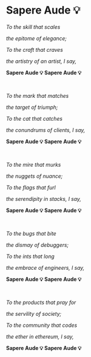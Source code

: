 # Sapere Aude 💡

  *To the skill that scales*
  
  *the epitome of elegance;*
  
  *To the craft that craves*
  
  *the artistry of an artist, I say,*
  
  **Sapere Aude 💡 Sapere Aude 💡**
  
  <br>
  
  *To the mark that matches*
  
  *the target of triumph;*
  
  *To the cat that catches*
  
  *the conundrums of clients, I say,*
  
  **Sapere Aude 💡 Sapere Aude 💡**
  
  <br>
  
  *To the mire that murks*
  
  *the nuggets of nuance;*
  
  *To the flags that furl*
  
  *the serendipity in stacks, I say,*
  
  **Sapere Aude 💡 Sapere Aude 💡**
  
  <br>
  
  *To the bugs that bite*
  
  *the dismay of debuggers;*
  
  *To the ints that long*
  
  *the embrace of engineers, I say,*
  
  **Sapere Aude 💡 Sapere Aude 💡**
  
  <br>
  
  *To the products that pray for*
  
  *the servility of society;*
  
  *To the community that codes*
  
  *the ether in ethereum, I say,*
  
  **Sapere Aude 💡 Sapere Aude 💡**
  
  
  
  
